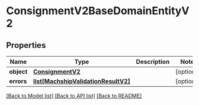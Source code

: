 # ConsignmentV2BaseDomainEntityV2

## Properties
Name | Type | Description | Notes
------------ | ------------- | ------------- | -------------
**object** | [**ConsignmentV2**](ConsignmentV2.md) |  | [optional] 
**errors** | [**list[MachshipValidationResultV2]**](MachshipValidationResultV2.md) |  | [optional] 

[[Back to Model list]](../README.md#documentation-for-models) [[Back to API list]](../README.md#documentation-for-api-endpoints) [[Back to README]](../README.md)

